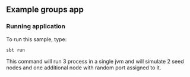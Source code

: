 ## Example groups app

### Running application

To run this sample, type: 

```bash
sbt run
``` 


This command will run 3 process in a single jvm and will simulate 2 seed nodes and one additional node with random port assigned to it. 
